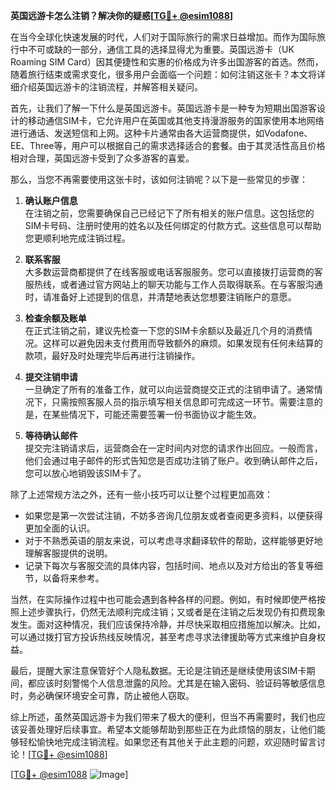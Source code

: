 **英国远游卡怎么注销？解决你的疑惑[[TG💪+ @esim1088](https://t.me/s/esim1088)]**

在当今全球化快速发展的时代，人们对于国际旅行的需求日益增加。而作为国际旅行中不可或缺的一部分，通信工具的选择显得尤为重要。英国远游卡（UK Roaming SIM Card）因其便捷性和实惠的价格成为许多出国游客的首选。然而，随着旅行结束或需求变化，很多用户会面临一个问题：如何注销这张卡？本文将详细介绍英国远游卡的注销流程，并解答相关疑问。

首先，让我们了解一下什么是英国远游卡。英国远游卡是一种专为短期出国游客设计的移动通信SIM卡，它允许用户在英国或其他支持漫游服务的国家使用本地网络进行通话、发送短信和上网。这种卡片通常由各大运营商提供，如Vodafone、EE、Three等，用户可以根据自己的需求选择适合的套餐。由于其灵活性高且价格相对合理，英国远游卡受到了众多游客的喜爱。

那么，当您不再需要使用这张卡时，该如何注销呢？以下是一些常见的步骤：

1. **确认账户信息**  
   在注销之前，您需要确保自己已经记下了所有相关的账户信息。这包括您的SIM卡号码、注册时使用的姓名以及任何绑定的付款方式。这些信息可以帮助您更顺利地完成注销过程。

2. **联系客服**  
   大多数运营商都提供了在线客服或电话客服服务。您可以直接拨打运营商的客服热线，或者通过官方网站上的聊天功能与工作人员取得联系。在与客服沟通时，请准备好上述提到的信息，并清楚地表达您想要注销账户的意愿。

3. **检查余额及账单**  
   在正式注销之前，建议先检查一下您的SIM卡余额以及最近几个月的消费情况。这样可以避免因未支付费用而导致额外的麻烦。如果发现有任何未结算的款项，最好及时处理完毕后再进行注销操作。

4. **提交注销申请**  
   一旦确定了所有的准备工作，就可以向运营商提交正式的注销申请了。通常情况下，只需按照客服人员的指示填写相关信息即可完成这一环节。需要注意的是，在某些情况下，可能还需要签署一份书面协议才能生效。

5. **等待确认邮件**  
   提交完注销请求后，运营商会在一定时间内对您的请求作出回应。一般而言，他们会通过电子邮件的形式告知您是否成功注销了账户。收到确认邮件之后，您可以放心地销毁该SIM卡了。

除了上述常规方法之外，还有一些小技巧可以让整个过程更加高效：

- 如果您是第一次尝试注销，不妨多咨询几位朋友或者查阅更多资料，以便获得更加全面的认识。
- 对于不熟悉英语的朋友来说，可以考虑寻求翻译软件的帮助，这样能够更好地理解客服提供的说明。
- 记录下每次与客服交流的具体内容，包括时间、地点以及对方给出的答复等细节，以备将来参考。

当然，在实际操作过程中也可能会遇到各种各样的问题。例如，有时候即使严格按照上述步骤执行，仍然无法顺利完成注销；又或者是在注销之后发现仍有扣费现象发生。面对这种情况，我们应该保持冷静，并尽快采取相应措施加以解决。比如，可以通过拨打官方投诉热线反映情况，甚至考虑寻求法律援助等方式来维护自身权益。

最后，提醒大家注意保管好个人隐私数据。无论是注销还是继续使用该SIM卡期间，都应该时刻警惕个人信息泄露的风险。尤其是在输入密码、验证码等敏感信息时，务必确保环境安全可靠，防止被他人窃取。

综上所述，虽然英国远游卡为我们带来了极大的便利，但当不再需要时，我们也应该妥善处理好后续事宜。希望本文能够帮助到那些正在为此烦恼的朋友，让他们能够轻松愉快地完成注销流程。如果您还有其他关于此主题的问题，欢迎随时留言讨论！[[TG💪+ @esim1088](https://t.me/s/esim1088)] 

[[TG💪+ @esim1088](https://t.me/s/esim1088) ![Image](https://i.postimg.cc/4NQfJmqS/Snipaste-2025-05-13-00-14-12.png)]